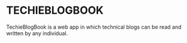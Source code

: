 # TECHIEBLOGBOOK
TechieBlogBook is a web app in which technical blogs can be read and written by any individual.
